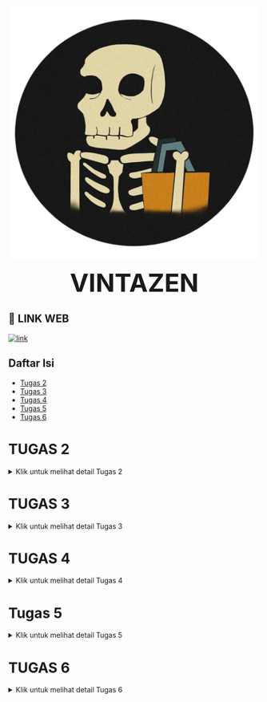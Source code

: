 ![alt text](133647932_228993715297370_3584102809877965900_n-removebg.png)

<div style="text-align: center; font-weight: bold; font-size:50px;">
    VINTAZEN
</div>



## 🔗 LINK WEB

[![link](https://img.shields.io/badge/Link_di_Samping-Klik_di_Sini-red?labelColor=blue)](http://yovan-raju-vintazen.pbp.cs.ui.ac.id/)

## Daftar Isi
- [Tugas 2](#tugas-2)
- [Tugas 3](#tugas-3)
- [Tugas 4](#tugas-4)
- [Tugas 5](#tugas-5)
- [Tugas 6](#tugas-6)

# TUGAS 2

<details>
<summary>Klik untuk melihat detail Tugas 2</summary>

## JAWABAN

### Jelaskan bagaimana cara kamu mengimplementasikan checklist di atas secara step-by-step (bukan hanya sekadar mengikuti tutorial).

1. <div style="text-align: justify">
    Pada pertama kali saya mendownload django dan menginstalnya, serta beberapa library dan package lainnya yang digunakan dalam contoh program saya ada di `"requirements.txt"`. Saya membuat proyek dengan format django seperti berikut `django-admin startproject <nama_project> .` dan nama project saya adalah vintazen setelah itu otomatis akan terbuat direktori vintazen
</div> 


2. <div style="text-align: justify">
    Kedua saya menuliskan perintah `python manage.py startapp main` yang dimana ini berguna untuk membuat direktori main yang berisikan struktur Django
</div> 


3. <div style="text-align: justify">
    Ketiga kita harus menambahkan 'main' pada file `setting.py` dalam direktori vintazen dan juga mengatur routing URL pada direktori main, di dalam file `urls.py` untuk melakukan routing agar dapat menjalankan aplikasi main
</div>


4. <div style="text-align: justify">
    Keempat karena kita disuruh memiliki atribut wajib yaitu name, price, description yang dimana harus kita buat dalam file `models.py` di dalam direktori main untuk variabel name berisi models.`name = CharField(max_length=255)` dimana max_length=255 ini opsional dalam arti angkanya tetapi harus ada max lengthnya, untuk variabel price berisikan `price = models.IntegerField()` dan variabel description berisikan `description = models.TextField()`
</div>


5. <div style="text-align: justify">
    Untuk menampilkan nama aplikasi serta nama dan kelas saya menambahkan fungsi render dari modul django.shortcuts fungsi render ini untuk menampilkan data yang kita berikan.
</div>


6. <div style="text-align: justify">
    Saya membuat fungsi di `views.py` dalam main untuk merender template HTML. Setelah itu membuat file HTML di direktori main untuk nampilin data. Saya juga menambahkan `urls.py` di main untuk menghubungkan ke URL vintazen. untuk mengecek itu saya menjalankan http://localhost:8000/
</div>


7. <div style="text-align: justify">
    Saya membuat proyek baru di PWS bernama vintazen, lalu simpan credentials yang diberikan. Setelah itu, menambahkan URL deployment PWS di ALLOWED_HOSTS di `settings.py` proyek Django. Setelah itu saya melakukan `git add`, `commit`, dan `push` ke GitHub, lalu menjalankan perintah dari informasi Project Command di PWS. Setelah itu, ubah nama branch utama menjadi main dengan perintah `git branch -M main`. Terakhir, cek status deployment di PWS, dan akses aplikasi melalui URL deployment yang diberikan.
</div>


## Buatlah bagan yang berisi request client ke web aplikasi berbasis Django beserta responnya dan jelaskan pada bagan tersebut kaitan antara `urls.py`, `views.py`, `models.py`, dan berkas `html`.

![alt text](<Blank diagram.png>)
<div style="text-align: justify">
    Jadi untuk yang pertama client akan membuka URL dengan browser yang mereka gunakan yang dimana itu akan mengirimkan request ke server Django. Kemudian akan terjadi routing yang dimana akan memeriksa URL dengan urls.py. Jika URL benar maka request akan diteruskan ke views.py yang dimana akan terjadi view logic yaitu pengecekan logika sesuai denghan request dan memanggil model dari database, setelah data sudah ada maka akan digabungkan menggunakan template HTML. Setelah selesai di render maka berkas HTML akan dibalikan ke client dalam browsernya sesuai dengan yang client request.
</div>


## Jelaskan fungsi git dalam pengembangan perangkat lunak!

<div style="text-align: justify">
    Git adalah sistem kontrol yang paling banyak digunakan dalam pengembangan perangkat lunak. Git berfungsi untuk membantu dalam pengembangan dalam mengelola versi dari setiap kode terutama saat banyak kontributor dalam proyek. Dengan git setiap progammer dapat melihat perubahan dari setiap kode dan dapat mengembalikan kode ke sebelumnya jika terjadi error atau bug. Git sendiri menyediakan branch yang dimana kita dapat memperbaiki bug / error secara terpisah dari dari kode utama.
</div>


## Menurut Anda, dari semua framework yang ada, mengapa framework Django dijadikan permulaan pembelajaran pengembangan perangkat lunak?

<div style="text-align: justify">
    Alasan mengapa Django dijadikan permulaan belajar karena Django menggunakan bahasa pemrograman Python yang dimana suda dipelajari di DPP-1 dan Pyhton juga dapat dibilang bahasa pemrograman dasar yang relatif mudah. Django sendiri dibuat untuk membantu progammer dalam membangun proyek dengan fitur out-of-the-box yang dimana dapat membantu pengembang membangun aplikasi yang kuat dan lebih sedikit kode dan waktu pengerjaan. Django juga memiliki komunitas yang besar dan aktif dimana kita dapat menemukan sumber daya pembelajaran, dokumentasi, dan dukungan dari pengguna-pengguna Django.
</div>


## Mengapa model pada Django disebut sebagai ORM?

<div style="text-align: justify">
    Dengan django memungkinkan progammer dapat mengakses database menggunakan objek Python, itu membuat Django dapat disebut dengan ORM. Dalam Django mode adalah representasi dari tabel dalam basis data dan setiap model tersebut tertulis sebagai kelas Python. ORM ini memungkinkan pengembang untuk melakukan operasi Create, Read, Update, Delete pada data di database dengan menggunakan bahasa pemrograman Python.Dengan ORM  membuat pengelolaan database menjadi lebih intuitif dan terintegrasi langsung dengan kode, tanpa perlu menulis SQL manual. Dengan alasan itulah mengapa Django dapat disebut sebagai ORM.
</div>

</details>

# TUGAS 3

<details>
<summary>Klik untuk melihat detail Tugas 3</summary>

## Jelaskan mengapa kita memerlukan data delivery dalam pengimplementasian sebuah platform?

Data delivery sangat penting karena dalam setiap platform baik web atau mobile, terdapat kebutuhan untuk mengirim, menerima, dan menampilkan data antara server dan pengguna. Pengiriman data ini memungkinkan aplikasi berfungsi sesuai harapan, termasuk fitur seperti login, registrasi, dan penyimpanan data secara real-time. Tanpa data delivery yang efisien, platform akan mengalami kesulitan dalam memberikan kenyamanan bagi pengguna.

## Menurutmu, mana yang lebih baik antara XML dan JSON? Mengapa JSON lebih populer dibandingkan XML?

JSON lebih baik dibandingkan XML karena formatnya yang lebih sederhana. JSON memiliki sintaks yang lebih mudah dipahami serta mendukung tipe data seperti string, number, boolean, dan array. JSON juga sangat kompatibel dengan JavaScript, yang merupakan bahasa pemrograman yang banyak digunakan dalam pengembangan aplikasi web. Hal ini membuat JSON lebih cepat dan lebih efisien dalam pertukaran data sehingga membuat JSON lebih populer dibangingkan XML

## Jelaskan fungsi dari method is_valid() pada form Django dan mengapa kita membutuhkan method tersebut?

Method is_valid() dalam form Django digunakan untuk memeriksa apakah data yang di-input oleh pengguna sesuai dengan aturan validasi yang sudah kita tetapkan. Method ini penting karena memastikan bahwa data yang dikirimkan ke database benar dan sesuai format, sehingga mencegah kesalahan input dan melindungi aplikasi dari kemungkinan terjadinya error.

## Mengapa kita membutuhkan csrf_token saat membuat form di Django? Apa yang dapat terjadi jika kita tidak menambahkan csrf_token pada form Django? Bagaimana hal tersebut dapat dimanfaatkan oleh penyerang?


csrf_token berfungsi untuk melindungi aplikasi dari serangan CSRF (Cross-Site Request Forgery), yang merupakan jenis serangan di mana penyerang bisa membuat pengguna yang sudah login melakukan tindakan tanpa sepengetahuannya. Jika form di Django tidak menggunakan csrf_token, penyerang dapat memanfaatkan celah ini untuk melakukan perubahan data tanpa otorisasi yang sah.

## Jelaskan bagaimana cara kamu mengimplementasikan checklist di atas secara step-by-step (bukan hanya sekadar mengikuti tutorial).

1. ###### Membuat Form Input untuk Menambahkan Objek Model

Langkah pertama, saya membuat berkas `forms.py` di dalam direktori `main`. Pada berkas tersebut, saya mendefinisikan form untuk model `Product` dengan menggunakan `ModelForm` dari Django, serta mengimpor model `Product`. Berikut adalah isi kode di dalam `forms.py`:

    from django.forms import ModelForm
    from main.models import ProductEntry

    class ProductEntryForm(ModelForm):
    class Meta:
        model = ProductEntry
        fields = ["name", "price", "description"]

Setelah itu, saya membuat fungsi `create_product_entry` di dalam `views.py` yang berfungsi untuk menangani permintaan (request) dari form input. Fungsi ini memvalidasi data yang dikirimkan oleh pengguna, dan jika valid, data tersebut akan disimpan ke dalam database. Berikut adalah kodenya:

    from django.shortcuts import render, redirect
    from main.forms import ProductForm

    def create_product_entry(request):
    form = ProductForm(request.POST or None)

    if form.is_valid() and request.method == "POST":
        form.save()
        return redirect('main:show_main')

    context = {'form': form}
    return render(request, "create_product_entry.html", context)

Kemudian, saya membuat template HTML bernama `create_product_entry.html` di dalam direktori `main/templates`. Template ini menampilkan form yang telah dibuat dan menyediakan tombol untuk mengirimkan data:

    {% extends 'base.html' %} 
    {% block content %}
    <h1>Add New Product Entry</h1>

    <form method="POST">
        {% csrf_token %}
        <table>
            {{ form.as_table }}
            <tr>
                <td></td>
                <td>
                    <input type="submit" value="Add Product Entry" />
                </td>
            </tr>
        </table>
    </form>

    {% endblock %}

Selanjutnya, saya menambahkan rute URL di dalam berkas `urls.py` untuk menghubungkan halaman input produk baru dengan fungsi yang telah dibuat sebelumnya:

    from main.views import create_product_entry
    urlpatterns = [...
        path('create-product-entry', create_product_entry, name='create_product_entry'),
        ...
    ]

Menambahkan Fungsi untuk Menampilkan Data dalam Format XML, JSON, dan Berdasarkan ID

Pada tahap berikutnya, saya menambahkan fungsi untuk menampilkan data dalam format XML dan JSON, serta untuk menampilkan data berdasarkan ID. Saya mengimpor modul yang diperlukan di dalam `views.py`:

    from django.http import HttpResponse
    from django.core import serializers

Untuk menampilkan data dalam format XML, saya membuat fungsi show_xml yang mengambil seluruh data produk dan mengembalikannya dalam format XML:

    def show_xml(request):
        data = Product.objects.all()
        return HttpResponse(serializers.serialize("xml", data), content_type="application/xml")

Selanjutnya, untuk menampilkan data dalam format JSON, saya menambahkan fungsi serupa:

    def show_json(request):
        data = Product.objects.all()
        return HttpResponse(serializers.serialize("json", data), content_type="application/json")

Untuk menampilkan data berdasarkan ID, saya membuat dua fungsi tambahan untuk masing-masing format, yaitu XML dan JSON. Fungsi-fungsi ini memfilter data berdasarkan ID tertentu:

    def show_xml_by_id(request, id):
        data = Product.objects.filter(pk=id)
        return HttpResponse(serializers.serialize("xml", data), content_type="application/xml")

    def show_json_by_id(request, id):
        data = Product.objects.filter(pk=id)
        return HttpResponse(serializers.serialize("json", data), content_type="application/json")

Terakhir, saya menambahkan rute untuk masing-masing fungsi ini di dalam berkas urls.py:

    from main.views import show_xml, show_json, show_xml_by_id, show_json_by_id

    urlpatterns = [
        path('xml/', show_xml, name='show_xml'),
        path('json/', show_json, name='show_json'),
        path('xml/<str:id>/', show_xml_by_id, name='show_xml_by_id'),
        path('json/<str:id>/', show_json_by_id, name='show_json_by_id'),
    ]

Dengan langkah-langkah di atas, saya berhasil membuat form input, menampilkan data dalam format XML dan JSON, serta menampilkan data berdasarkan ID. Proses ini memastikan pengguna dapat menambah dan melihat data melalui antarmuka yang interaktif.

### Postman ScreenShot:

![alt text](<Screenshot 2024-09-18 104710.png>) ![alt text](<Screenshot 2024-09-18 104902.png>) ![alt text](<Screenshot 2024-09-18 104828.png>) ![alt text](<Screenshot 2024-09-18 104753.png>)

</details>

# TUGAS 4

<details>
<summary>Klik untuk melihat detail Tugas 4</summary>

## Apa perbedaan antara `HttpResponseRedirect()` dan `redirect()`

untuk `HttpResponseRedirect()` ini adalah cara manual untuk kita melakukan redirect di Django. Fungsi itu membuat kita harus memberi URL yang lengkap atau hasil dari fungsi `reverse()`. Sedangkan `redirect()` itu adalah shortcut yang lebih fleksibel karena mebuat kita bisa menggunakan URL, nama URL pattern atau object model untuk argumennya dan Django bakal otomatis membuat URL-nya

## Jelaskan cara kerja penghubungan model `Product` dengan `User`!

Di Program ini yang saya pelajari kita menghubungkan `model Product` dengan `model User` menggunakan ForeignKey. Jadi membuat setiap produk terkait sama 1 user, setekah itu setiap data produk di database akan nyimpen siapa pengguna yang punya product itu. Untuk contoh dalam model:

    from django.contrib.auth.models import User

Dengan menggunakan ForeignKey, kita dapat melakukan filter produk berdasarkan pengguna yang login, contoh:

    Product.objects.filter(user=request.user)

## Apa perbedaan antara authentication dan authorization, apakah yang dilakukan saat pengguna login? Jelaskan bagaimana Django mengimplementasikan kedua konsep tersebut.


Authentication adalah proses memverifikasi identitas pengguna, misalnya dengan meminta username dan password. Saat pengguna melakukan login, proses ini digunakan untuk memastikan bahwa pengguna tersebut adalah orang yang sah menggunakan akun tersebut. Django mengimplementasikan authentication melalui fungsi `authenticate()` dan `login()`. Jika autentikasi berhasil, Django akan membuat sesi untuk pengguna tersebut:

    user = authenticate(username='example', password='secret')
    login(request, user)

Authorization adalah proses mengecek apa yang diizinkan dilakukan oleh pengguna tersebut setelah berhasil login. Misalnya, pengguna dengan hak akses tertentu bisa melihat halaman admin, sementara pengguna lain tidak bisa. Authorization di Django bisa dilakukan melalui permission system bawaan atau menggunakan decorators seperti `@login_required` yang memastikan hanya pengguna yang sudah login yang dapat mengakses halaman tertentu.

## Bagaimana Django mengingat pengguna yang telah login? Jelaskan kegunaan lain dari cookies dan apakah semua cookies aman digunakan?

Django mengingat pengguna yang telah login dengan session. Jadi saat pengguna login, Django akan membuat sebuah sesi di server dan mengirimkan session ID ke browser sebagai cookie. Setiap kali pengguna melakukan request, session ID ini dikirim kembali ke server sehingga Django dapat mengetahui siapa yang login. Cookies juga dapat digunakan untuk menyimpan informasi lain seperti preferensi pengguna, atau untuk melacak aktivitas pengguna di situs. Tidak semua cookies aman digunakan, terutama jika mereka menyimpan informasi sensitif seperti password. Oleh karena itu, Django hanya menyimpan session ID di cookies, sementara data sensitif disimpan di server. Cookies juga bisa dienkripsi dan ditandai sebagai HttpOnly dan Secure untuk meningkatkan keamanan.

## Jelaskan bagaimana cara kamu mengimplementasikan checklist di atas secara step-by-step (bukan hanya sekadar mengikuti tutorial).

###### Mengimplementasikan fungsi registrasi, login, dan logout untuk memungkinkan pengguna untuk mengakses aplikasi sebelumnya dengan lancar.
1. Registrasi

    - Tambahkan `UserCreationForm` ke dalam `views.py` untuk membuat form pendaftaran pengguna baru.

            from django.contrib.auth.forms import UserCreationForm
            from django.contrib import messages
    - Definisikan fungsi `register` di dalam `views.py` untuk menangani pendaftaran pengguna dan menyimpan data pengguna yang baru.
    
            def register(request):
            form = UserCreationForm()

            if request.method == "POST":
                form = UserCreationForm(request.POST)
                if form.is_valid():
                    form.save()
                    messages.success(request, 'Akun Anda berhasil dibuat!')
                    return redirect('login')
            context = {'form': form}
            return render(request, 'register.html', context)
    - Tambahkan path untuk fungsi `register` di dalam `urls.py`:

            from main.views import register

            urlpatterns = [
                ...
                path('register/', register, name='register'),
            ]
    - Buat template register.html untuk menampilkan form pendaftaran:

            {% extends 'base.html' %}

            {% block content %}
            <div>
            <h1>Register</h1>
            <form method="POST">
                {% csrf_token %}
                {{ form.as_p }}
                <button type="submit">Daftar</button>
            </form>
            </div>
            {% endblock %}

2. Login

    - Tambahkan `AuthenticationForm`, `authenticate`, dan `login` pada bagian atas `views.py`.

            from django.contrib.auth.forms import AuthenticationForm
            from django.contrib.auth import authenticate, login

    - Definisikan fungsi `login_user` untuk melakukan autentikasi pengguna.

            def login_user(request):
            if request.method == 'POST':
                form = AuthenticationForm(data=request.POST)
                if form.is_valid():
                    user = form.get_user()
                    login(request, user)
                    return redirect('main_page')
            else:
                form = AuthenticationForm()
            return render(request, 'login.html', {'form': form})

    - Tambahkan path untuk fungsi `login_user` di `urls.py:`

            from main.views import login_user

            urlpatterns = [
                ...
                path('login/', login_user, name='login'),
            ]
    
    - Buat template `login.html` untuk menampilkan form login:

            {% extends 'base.html' %}

            {% block content %}
            <div>
            <h1>Login</h1>
            <form method="POST">
                {% csrf_token %}
                {{ form.as_p }}
                <button type="submit">Login</button>
            </form>
            </div>
            {% endblock %}

3. Logout
    
    - Tambahkan `logout` ke dalam `views.py` dan buat fungsi `logout_user`.

            from django.contrib.auth import logout

            def logout_user(request):
                logout(request)
                return redirect('login')

    - Tambahkan path untuk `logout_user` di dalam `urls.py`:

            from main.views import logout_user

            urlpatterns = [
                ...
                path('logout/', logout_user, name='logout'),
            ]
    
    - Pada halaman `main.html`, tambahkan tombol logout:

            <a href="{% url 'logout' %}">
                <button>Logout</button>
            </a>

###### Membuat dua akun pengguna dengan masing-masing tiga dummy data menggunakan model yang telah dibuat pada aplikasi sebelumnya untuk setiap akun di lokal.

![alt text](<Screenshot 2024-09-25 040638.png>)
![alt text](<Screenshot 2024-09-25 040606.png>)

###### Menghubungkan model Product dengan User.

1. Membuat Model Product
    
    - Tambahkan relasi antara `Product` dan `User` dengan menggunakan `ForeignKey` di `models.py`:

            from django.contrib.auth.models import User

            class Product(models.Model):
                user = models.ForeignKey(User, on_delete=models.CASCADE)
                nama_produk = models.CharField(max_length=100)

2. Filter Produk Berdasarkan Pengguna

    - Ubah view di `views.py` agar hanya menampilkan produk milik pengguna yang sedang login.

            def show_products(request):
                products = Product.objects.filter(user=request.user)
                return render(request, 'main.html', {'products': products})

    - Pada halaman `main.html`, tambahkan kode untuk menampilkan produk pengguna yang sedang login:

            <h1>Produk Anda</h1>
            <ul>
            {% for product in products %}
                <li>{{ product.nama_produk }}</li>
            {% endfor %}
            </ul>

###### Menampilkan detail informasi pengguna yang sedang logged in seperti username dan menerapkan cookies seperti last login pada halaman utama aplikasi.

1. Menampilkan Data Pengguna

    - Tambahkan data username pengguna di `context` pada `views.py`.
            
            def show_main(request):
                context = {
                    'username': request.user.username,
                    'products': Product.objects.filter(user=request.user),
                }
                return render(request, 'main.html', context)

2. Menggunakan Cookies untuk Menyimpan Informasi Last Login
    - Di fungsi `login_user`, tambahkan cookie `last_login` setelah login berhasil.

            from django.http import HttpResponseRedirect
            import datetime

            def login_user(request):
                if request.method == 'POST':
                    form = AuthenticationForm(data=request.POST)
                    if form.is_valid():
                        user = form.get_user()
                        login(request, user)
                        response = HttpResponseRedirect(reverse("main_page"))
                        response.set_cookie('last_login', str(datetime.datetime.now()))
                        return response
                else:
                    form = AuthenticationForm()
                return render(request, 'login.html', {'form': form})
    
    - Pada halaman utama main.html, tampilkan data last_login yang disimpan di cookie:

            <h5>Terakhir login: {{ request.COOKIES.last_login }}</h5>

    - Di fungsi logout_user, hapus cookie last_login saat pengguna logout.

            def logout_user(request):
                logout(request)
                response = HttpResponseRedirect(reverse('login'))
                response.delete_cookie('last_login')
                return response

</details>

# Tugas 5

<details>
<summary>Klik untuk melihat detail Tugas 5</summary>

###### Jika terdapat beberapa CSS selector untuk suatu elemen HTML, jelaskan urutan prioritas pengambilan CSS selector tersebut!
Ketika elemen HTML memiliki beberapa CSS selector, aturan yang diterapkan bergantung pada spesifisitas dan urutan penulisan CSS. Berikut urutan prioritas dari yang terendah hingga tertinggi:

1. Selector Elemen dan Pseudo-elemen: Memiliki spesifisitas terendah, contoh: `div`, `p`, `::before`.
2. Kelas, Pseudo-class, dan Atribut: Lebih spesifik daripada selector elemen, contoh: `.class`, `:hover`, `[type="text"]`.
3. ID Selector: Memiliki nilai spesifisitas yang lebih tinggi, contoh: `#myId`.
4. Inline Styles: CSS yang ditulis langsung dalam elemen HTML memiliki prioritas tertinggi, contoh: `<div style="color: red;">`.
5. `!important`: CSS dengan `!important` akan menimpa semua aturan, kecuali jika ada selector lain yang juga menggunakan `!important`. Dalam kasus ini, aturan dengan spesifisitas tertinggi akan diterapkan.

###### Mengapa responsive design menjadi konsep yang penting dalam pengembangan aplikasi web? Berikan contoh aplikasi yang sudah dan belum menerapkan responsive design!
Responsive design adalah pendekatan untuk memastikan aplikasi web tampil optimal di berbagai perangkat dan ukuran layar. Ini penting karena:

1. Penggunaan Perangkat Mobile: Sebagian besar pengguna mengakses internet melalui perangkat mobile. Jika aplikasi tidak responsif, pengguna mungkin akan kesulitan mengaksesnya.
2. SEO: Google memprioritaskan situs yang responsif dalam hasil pencarian.
3. Pengalaman Pengguna: Desain responsif memastikan aplikasi tetap mudah digunakan, terlepas dari ukuran layar.

Contoh Aplikasi yang Menerapkan Responsive Design:

- Spotify Web: Aplikasi ini memastikan pengalaman yang konsisten di berbagai perangkat, baik desktop maupun mobile.
- Airbnb: Layout aplikasi yang menyesuaikan dengan ukuran layar, menyederhanakan navigasi dan konten.

Contoh Aplikasi yang Tidak Menerapkan Responsive Design:

- Old Reddit: Sebagian halaman lama Reddit masih belum responsif, membuat tampilan di perangkat mobile tidak optimal.

###### Jelaskan perbedaan antara margin, border, dan padding, serta cara untuk mengimplementasikan ketiga hal tersebut!

- Margin: Ruang di luar elemen, antara elemen tersebut dan elemen lain.

    Implementasi:

        .element {
        margin: 20px;
        }

- Border: Garis yang mengelilingi elemen.

    Implementasi:

        .element {
        border: 2px solid #000;
        }

- Padding: Ruang di dalam elemen, antara konten dan border elemen tersebut.

    Implementasi:

        .element {
        padding: 15px;
        }

###### Jelaskan konsep flex box dan grid layout beserta kegunaannya!

1. Flexbox: Layout satu dimensi yang mengatur elemen dalam baris atau kolom, ideal untuk menyusun item dalam satu arah.

    - Kegunaan: Membuat layout seperti navbar, footer, dan card layout yang fleksibel.

    - Contoh:

            .container {
            display: flex;
            justify-content: space-between;
            }
2. Grid Layout: Layout dua dimensi yang mengatur elemen dalam baris dan kolom secara bersamaan.

    - Kegunaan: Membuat layout yang lebih kompleks seperti galeri gambar, dashboard, atau layout halaman utama.

    - Contoh:

            .container {
            display: grid;
            grid-template-columns: repeat(3, 1fr);
            grid-gap: 10px;
            }

###### Jelaskan bagaimana cara kamu mengimplementasikan checklist di atas secara step-by-step!

1. Untuk halaman login saya membuat seperti pada gambar dibawah ini
![alt text](127.0.0.1_8000_login_.png)
![alt text](<127.0.0.1_8000_login_(iPhone XR).png>)
jadi saya membuat logo dan mengatur posisi dari form login untuk berada pada bagian tengah dan mengatur warna dari background dan font. Merubah warna dari button menjadi kuning dan mengatur posisi dari textfield nya agar berada di tengah juga. Menamahkan tautan registrasi dengan warna kuning.

Untuk halaman register saya membuat seperti pada gambar dibawah ini
![alt text](127.0.0.1_8000_register_.png)
![alt text](<127.0.0.1_8000_register_(iPhone XR).png>)
jadi saya membuat logo dan mengatur posisi dari form register untuk berada pada bagian tengah dan mengatur warna dari background dan font. Merubah warna dari button menjadi kuning dan mengatur posisi dari textfield nya agar berada di tengah juga. Menamahkan tautan login dengan warna kuning.

2. saya membuat halaman utama menjadi lebih menarik dan mengikuti tema website saya.
    - Jika tidak terdapat produk maka akan menampilkan:
    ![alt text](127.0.0.1_8000_.png)
    ![alt text](<127.0.0.1_8000_(iPhone XR).png>)
    web ini sudah responsive untuk perangkat mobile dan desktop dan pada saat tidak ada produk maka akan menampilkan tulisan "belum ada data product pada Vintazen" dan memberikan animasi pada gambar
    - Jika terdapat produk maka akan menampilkan:
    ![alt text](<127.0.0.1_8000_(iPhone XR) (1).png>)
    ![alt text](<127.0.0.1_8000_ (1).png>)
    dan web ini sudah responsive untuk perangkat mobile dan desktop dan pada saat terdapat produk maka akan menampilkan produk yang sudah di tambahkan dan dapat di delete dalam bentuk card

3. Saya juga membuat 2 logo pada bagian atas kanan dari card product untuk mengapus dan mengedit produk yang sudah di tambahkan
![alt text](<127.0.0.1_8000_(iPhone XR) (1).png>)
    ![alt text](<127.0.0.1_8000_ (1).png>)

4. Pada bagian navbar saya sudah membuatnya menjadi responsive dan menyesuaikan dengan perangkat yang digunakan dan menambahkan beberapa fitur seperti logout dan beberapa fitur lainnya yang belum saya implementasikan
![alt text](<127.0.0.1_8000_ (2).png>)
![alt text](<127.0.0.1_8000_(iPhone XR) (2).png>)

</details>

# TUGAS 6

<details>
<summary>Klik untuk melihat detail Tugas 6</summary>

## JAWABAN

### Jelaskan manfaat dari penggunaan JavaScript dalam pengembangan aplikasi web!

JavaScript memiliki beberapa manfaat penting dalam pengembangan aplikasi web:

1. Interaktivitas Dinamis: JavaScript memungkinkan manipulasi halaman web secara dinamis, meningkatkan interaksi antara pengguna dan halaman web. Ini membuat aplikasi web lebih responsif dan user-friendly.

2. Client-side Processing: Sebagai bahasa client-side, JavaScript mengurangi beban server dengan memproses beberapa tugas di sisi klien (browser pengguna).

3. Validasi Form: JavaScript dapat melakukan validasi data form sebelum dikirim ke server, meningkatkan user experience dan mengurangi beban server.

4. Manipulasi DOM: Dengan JavaScript, pengembang dapat memanipulasi struktur, gaya, dan konten halaman web secara dinamis melalui DOM (Document Object Model).

5. Asynchronous Programming: JavaScript mendukung pemrograman asinkron, memungkinkan aplikasi web untuk melakukan operasi tanpa menghentikan eksekusi kode lainnya.

6. Cross-platform Compatibility: JavaScript berjalan di hampir semua browser modern, memastikan kompatibilitas lintas platform untuk aplikasi web.

7. Rich User Interfaces: JavaScript memungkinkan pembuatan antarmuka pengguna yang kaya dan interaktif, meningkatkan pengalaman pengguna secara keseluruhan.

8. Event Handling: JavaScript dapat merespon berbagai event pengguna seperti klik mouse, input keyboard, dll., membuat aplikasi web lebih responsif.

9. AJAX : JavaScript memungkinkan penggunaan AJAX untuk memperbarui bagian tertentu dari halaman web tanpa harus me-reload seluruh halaman.

10. Ekstensibilitas: Dengan banyaknya library dan framework JavaScript yang tersedia, pengembang dapat memperluas fungsionalitas aplikasi web dengan mudah.

### Jelaskan fungsi dari penggunaan await ketika kita menggunakan fetch()! Apa yang akan terjadi jika kita tidak menggunakan await?

Penggunaan await dalam konteks fetch() memiliki beberapa fungsi penting:

1. Sinkronisasi Asinkron: await memungkinkan kode asinkron berjalan secara sekuensial, membuat kode lebih mudah dibaca dan dipahami.

2. Menunggu Resolusi Promise: await menunda eksekusi kode selanjutnya sampai Promise yang dikembalikan oleh `fetch()` selesai atau gagal.

3. Penanganan Error: Memungkinkan penggunaan blok try-catch untuk menangani error dalam operasi asinkron dengan cara yang lebih alami.

Jika kita tidak menggunakan await saat memanggil fetch():

1. Eksekusi Non-Blocking: Kode akan terus berjalan tanpa menunggu respons dari `fetch()`, yang bisa menyebabkan masalah jika kode selanjutnya bergantung pada hasil `fetch()`.

2. Penanganan Promise: Kita harus menggunakan metode `.then()` dan `.catch()` untuk menangani hasil atau error dari Promise, yang bisa membuat kode lebih sulit dibaca jika ada banyak operasi asinkron berurutan.

3. Kompleksitas Kode: Kode bisa menjadi lebih kompleks dan sulit dipelihara, terutama ketika ada banyak operasi asinkron yang perlu dikoordinasikan.

### Mengapa kita perlu menggunakan decorator csrf_exempt pada view yang akan digunakan untuk AJAX POST?

Kita perlu menggunakan decorator csrf_exempt pada view yang akan digunakan untuk AJAX POST karena:

1. CSRF Protection: Django secara default menggunakan CSRF protection untuk semua view yang menerima POST request. Ini berarti setiap form POST harus menyertakan CSRF token.

2. AJAX Requests: Ketika melakukan AJAX POST request, terutama dari domain yang berbeda atau dari aplikasi single-page, seringkali sulit atau tidak praktis untuk menyertakan CSRF token dalam setiap request.

3. Bypass CSRF Check: Decorator csrf_exempt memungkinkan view tertentu untuk membypass pengecekan CSRF token. Ini berguna untuk endpoint API atau view yang memang dirancang untuk menerima POST request tanpa CSRF token.

4. Fleksibilitas: Dalam beberapa kasus, seperti ketika mengembangkan API atau ketika keamanan ditangani dengan cara lain, CSRF protection mungkin tidak diperlukan atau bahkan bisa mengganggu fungsionalitas yang diinginkan.

5. Kompatibilitas: Beberapa framework JavaScript atau library AJAX mungkin tidak secara otomatis menangani CSRF token, sehingga menggunakan csrf_exempt bisa menjadi solusi cepat untuk memastikan kompatibilitas.

### Pada tutorial PBP minggu ini, pembersihan data input pengguna dilakukan di belakang (backend) juga. Mengapa hal tersebut tidak dilakukan di frontend saja?

1. Keamanan: Data input pengguna harus divalidasi dan diperbaiki di backend untuk memastikan bahwa data yang diterima aman dan sesuai dengan format yang diharapkan.

2. Validasi: Validasi data input pengguna harus dilakukan di backend untuk memastikan bahwa data yang diterima valid dan sesuai dengan format yang diharapkan.

### Jelaskan bagaimana cara kamu mengimplementasikan checklist di atas secara step-by-step (bukan hanya sekadar mengikuti tutorial)! 

1. Mengubah kode cards data mood untuk mendukung AJAX GET:

Anda telah mengimplementasikan ini dalam fungsi `getProductEntries()` di `main.html`:

        async function getProductEntries() {
            return fetch("{% url 'main:show_json' %}").then((res) => res.json())
        }

Fungsi ini mengambil data produk dalam format JSON menggunakan AJAX GET.

2. Pengambilan data mood menggunakan AJAX GET untuk pengguna yang logged-in:

Di views.py, fungsi `show_json()` sudah memastikan bahwa hanya data milik pengguna yang sedang login yang diambil:

        def show_json(request):
            data = Product.objects.filter(user=request.user)
            return HttpResponse(serializers.serialize('json', data), content_type='application/json')

3. Tombol untuk membuka modal dengan form untuk menambahkan mood:

Anda telah mengimplementasikan ini dengan tombol "Add New Product Entry" di `main.html`:

        <button data-modal-target="crudModal" data-modal-toggle="crudModal" class="bg-gradient-to-r from-yellow-400 to-yellow-500 hover:from-yellow-500 hover:to-yellow-600 text-black font-bold py-2 px-6 rounded-lg transition duration-300 ease-in-out transform hover:-translate-y-1 hover:scale-105 shadow-lg" onclick="showModal();">
            Add New Product Entry
        </button>

Modal ini sudah memenuhi persyaratan yang diminta, termasuk membersihkan form setelah penambahan berhasil dan menampilkan pesan error jika gagal.

4. Fungsi view baru untuk menambahkan mood baru:
Anda telah membuat fungsi `add_product_entry_ajax()` di `views.py`:

        def add_product_entry_ajax(request):
            if request.method == 'POST':
                nama_produk = request.POST.get('nama_produk')
                harga_produk = request.POST.get('harga_produk')
                deskripsi_produk = request.POST.get('deskripsi_produk')
                user = request.user
                Product.objects.create(nama_produk=nama_produk, harga_produk=harga_produk, deskripsi_produk=deskripsi_produk, user=user)
                return HttpResponse(b"CREATED", status=201)
                
5. Path /create-ajax/:

Anda telah menambahkan path ini di `urls.py`:

        path('create-ajax/', add_product_entry_ajax, name='add_product_entry_ajax'),

6. Menghubungkan form di modal ke path /create-ajax/:
Ini sudah diimplementasikan dalam fungsi `addProductEntry()` di `main.html`:

        function addProductEntry() {
            const form = document.getElementById('productEntryForm');
            const formData = new FormData(form);

            fetch("{% url 'main:add_product_entry_ajax' %}", {
            method: "POST",
            body: formData,
            })
            // ... (kode lainnya)
        }

7. Refresh halaman utama secara asinkronus:
Anda telah mengimplementasikan ini dalam fungsi `refreshProductEntries()` di `main.html`:

        async function refreshProductEntries() {
            const productEntries = await getProductEntries()
            let htmlString = ``
            productEntries.forEach((item) => {
            // ...
            })
            document.getElementById("product_entry_cards").innerHTML = htmlString
        }

Fungsi ini dipanggil setelah penambahan produk berhasil, memperbarui daftar produk tanpa me-reload seluruh halaman.













